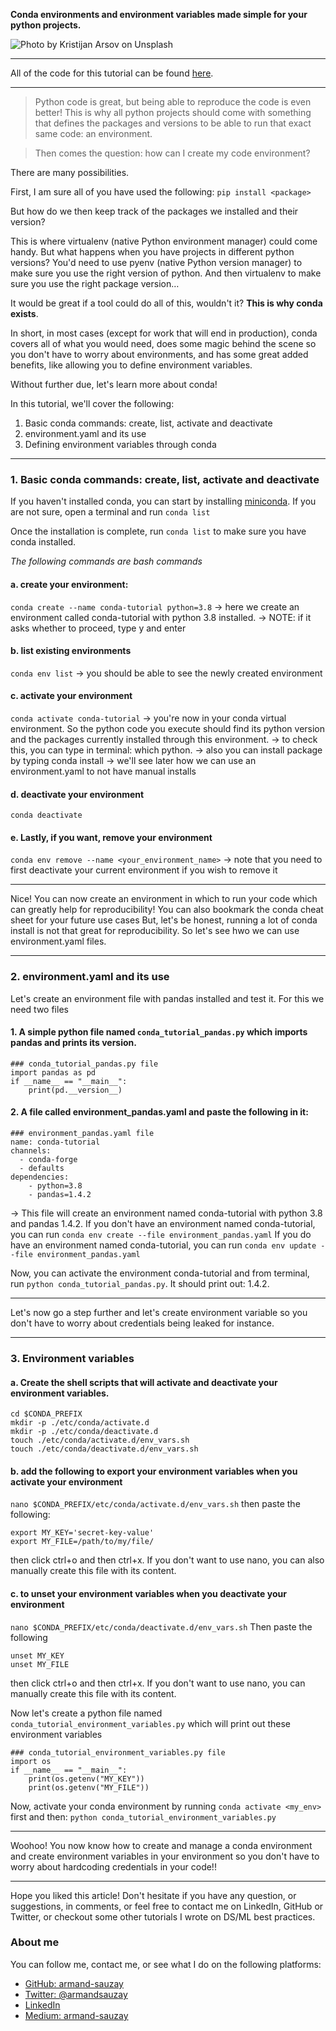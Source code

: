 
**Conda environments and environment variables made simple for your python projects.**



![Photo by Kristijan Arsov on Unsplash](https://dev-to-uploads.s3.amazonaws.com/uploads/articles/ebjp5mlvub55g6pr3st7.png)

---

All of the code for this tutorial can be found [here](https://github.com/armand-sauzay/best-practices/tree/main/tutorials/conda_environment).

---

> Python code is great, but being able to reproduce the code is even better! This is why all python projects should come with something that defines the packages and versions to be able to run that exact same code: an environment.

> Then comes the question: how can I create my code environment?

There are many possibilities. 

First, I am sure all of you have used the following: `pip install <package>`

But how do we then keep track of the packages we installed and their version? 

This is where virtualenv (native Python environment manager) could come handy. But what happens when you have projects in different python versions? You'd need to use pyenv (native Python version manager) to make sure you use the right version of python. And then virtualenv to make sure you use the right package version…

It would be great if a tool could do all of this, wouldn't it? **This is why conda exists**. 

In short, in most cases (except for work that will end in production), conda covers all of what you would need, does some magic behind the scene so you don't have to worry about environments, and has some great added benefits, like allowing you to define environment variables.

Without further due, let's learn more about conda!

In this tutorial, we'll cover the following:
1. Basic conda commands: create, list, activate and deactivate
2. environment.yaml and its use
3. Defining environment variables through conda


---

### 1. Basic conda commands: create, list, activate and deactivate

If you haven't installed conda, you can start by installing [miniconda](https://docs.conda.io/en/latest/miniconda.html). If you are not sure, open a terminal and run `conda list` 

Once the installation is complete, run `conda list` to make sure you have conda installed.

_The following commands are bash commands_

#### a. create your environment: 
`conda create --name conda-tutorial python=3.8`
→ here we create an environment called conda-tutorial with python 3.8 installed. → NOTE: if it asks whether to proceed, type y and enter

#### b. list existing environments
`conda env list`
→ you should be able to see the newly created environment

#### c. activate your environment
`conda activate conda-tutorial`
→ you're now in your conda virtual environment. So the python code you execute should find its python version and the packages currently installed through this environment.
→ to check this, you can type in terminal: which python.
→ also you can install package by typing conda install <package>
→ we'll see later how we can use an environment.yaml to not have manual installs

#### d. deactivate your environment
`conda deactivate`

#### e. Lastly, if you want, remove your environment
`conda env remove --name <your_environment_name>`
→ note that you need to first deactivate your current environment if you wish to remove it

---

Nice! You can now create an environment in which to run your code which can greatly help for reproducibility! You can also bookmark the conda cheat sheet for your future use cases
But, let's be honest, running a lot of conda install <package> is not that great for reproducibility. So let's see hwo we can use environment.yaml files.

---

### 2. environment.yaml and its use

Let's create an environment file with pandas installed and test it. For this we need two files
#### 1. A simple python file named `conda_tutorial_pandas.py` which imports pandas and prints its version.

```
### conda_tutorial_pandas.py file
import pandas as pd
if __name__ == "__main__":    
    print(pd.__version__)
```

#### 2. A file called environment_pandas.yaml and paste the following in it:

```
### environment_pandas.yaml file
name: conda-tutorial
channels:
  - conda-forge
  - defaults
dependencies:
    - python=3.8
    - pandas=1.4.2
```

→ This file will create an environment named conda-tutorial with python 3.8 and pandas 1.4.2.
If you don't have an environment named conda-tutorial, you can run
`conda env create --file environment_pandas.yaml`
If you do have an environment named conda-tutorial, you can run
`conda env update --file environment_pandas.yaml`

Now, you can activate the environment conda-tutorial and from terminal, run `python conda_tutorial_pandas.py`. It should print out: 1.4.2.

---

Let's now go a step further and let's create environment variable so you don't have to worry about credentials being leaked for instance.

---

### 3. Environment variables
#### a. Create the shell scripts that will activate and deactivate your environment variables.

```
cd $CONDA_PREFIX 
mkdir -p ./etc/conda/activate.d 
mkdir -p ./etc/conda/deactivate.d 
touch ./etc/conda/activate.d/env_vars.sh 
touch ./etc/conda/deactivate.d/env_vars.sh
```

#### b. add the following to export your environment variables when you activate your environment
`nano $CONDA_PREFIX/etc/conda/activate.d/env_vars.sh`
then paste the following:

```
export MY_KEY='secret-key-value' 
export MY_FILE=/path/to/my/file/
```
then click ctrl+o and then ctrl+x. If you don't want to use nano, you can also manually create this file with its content.

#### c. to unset your environment variables when you deactivate your environment
`nano $CONDA_PREFIX/etc/conda/deactivate.d/env_vars.sh`
Then paste the following

```
unset MY_KEY 
unset MY_FILE
```

then click ctrl+o and then ctrl+x. If you don't want to use nano, you can manually create this file with its content.

Now let's create a python file named `conda_tutorial_environment_variables.py` which will print out these environment variables


```
### conda_tutorial_environment_variables.py file
import os
if __name__ == "__main__": 
    print(os.getenv("MY_KEY")) 
    print(os.getenv("MY_FILE"))
```

Now, activate your conda environment by running `conda activate <my_env>` first and then:
`python conda_tutorial_environment_variables.py`

---

Woohoo! You now know how to create and manage a conda environment and create environment variables in your environment so you don't have to worry about hardcoding credentials in your code!!

---

Hope you liked this article! Don't hesitate if you have any question, or suggestions, in comments, or feel free to contact me on LinkedIn, GitHub or Twitter, or checkout some other tutorials I wrote on DS/ML best practices.

### About me
You can follow me, contact me, or see what I do on the following platforms:

- [GitHub: armand-sauzay](https://github.com/armand-sauzay)
- [Twitter: @armandsauzay](https://twitter.com/armandsauzay)
- [LinkedIn](https://www.linkedin.com/in/armand-sauzay-80a70b160/)
- [Medium: armand-sauzay](https://medium.com/@armand-sauzay)
